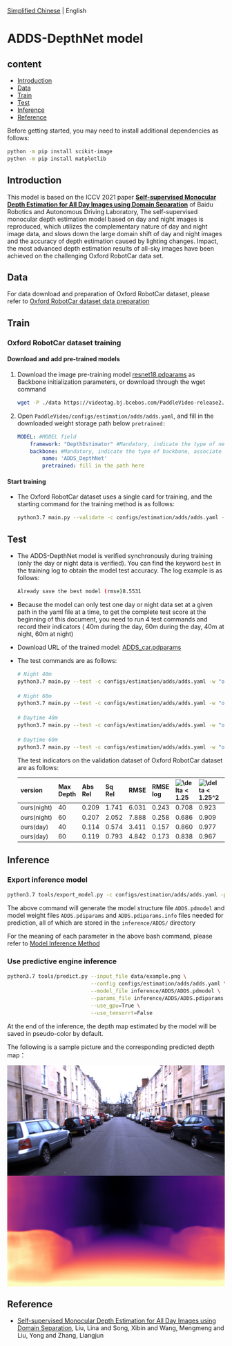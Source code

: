 [Simplified Chinese](../../../zh-CN/model_zoo/estimation/adds.md) | English

# ADDS-DepthNet model

## content

- [Introduction](#Introduction)
- [Data](#Data)
- [Train](#Train)
- [Test](#Test)
- [Inference](#Inference)
- [Reference](#Reference)

Before getting started, you may need to install additional dependencies as follows:
```bash
python -m pip install scikit-image
python -m pip install matplotlib
```

## Introduction

This model is based on the ICCV 2021 paper **[Self-supervised Monocular Depth Estimation for All Day Images using Domain Separation](https://arxiv.org/abs/2108.07628)** of Baidu Robotics and Autonomous Driving Laboratory,
The self-supervised monocular depth estimation model based on day and night images is reproduced, which utilizes the complementary nature of day and night image data, and slows down the large domain shift of day and night images and the accuracy of depth estimation caused by lighting changes. Impact, the most advanced depth estimation results of all-sky images have been achieved on the challenging Oxford RobotCar data set.


## Data

For data download and preparation of Oxford RobotCar dataset, please refer to [Oxford RobotCar dataset data preparation](../../dataset/Oxford_RobotCar.md)


## Train

### Oxford RobotCar dataset training

#### Download and add pre-trained models

1. Download the image pre-training model [resnet18.pdparams](https://videotag.bj.bcebos.com/PaddleVideo-release2.2/Resnet18_Imagenet.pdparams) as Backbone initialization parameters, or download through the wget command

   ```bash
   wget -P ./data https://videotag.bj.bcebos.com/PaddleVideo-release2.2/Resnet18_Imagenet.pdparams
   ```

2. Open `PaddleVideo/configs/estimation/adds/adds.yaml`, and fill in the downloaded weight storage path below `pretrained:`

    ```yaml
    MODEL: #MODEL field
        framework: "DepthEstimator" #Mandatory, indicate the type of network, associate to the'paddlevideo/modeling/framework/'.
        backbone: #Mandatory, indicate the type of backbone, associate to the'paddlevideo/modeling/backbones/'.
            name: 'ADDS_DepthNet'
            pretrained: fill in the path here
    ```

#### Start training

- The Oxford RobotCar dataset uses a single card for training, and the starting command for the training method is as follows:

    ```bash
    python3.7 main.py --validate -c configs/estimation/adds/adds.yaml --seed 20
    ```


## Test

- The ADDS-DepthNet model is verified synchronously during training (only the day or night data is verified). You can find the keyword `best` in the training log to obtain the model test accuracy. The log example is as follows:

  ```bash
  Already save the best model (rmse)8.5531
  ```

- Because the model can only test one day or night data set at a given path in the yaml file at a time, to get the complete test score at the beginning of this document, you need to run 4 test commands and record their indicators ( 40m during the day, 60m during the day, 40m at night, 60m at night)

- Download URL of the trained model: [ADDS_car.pdparams](https://videotag.bj.bcebos.com/PaddleVideo-release2.2/ADDS_car.pdparams)

- The test commands are as follows:

  ```bash
  # Night 40m
  python3.7 main.py --test -c configs/estimation/adds/adds.yaml -w "output/ADDS/ADDS_best.pdparams" -o DATASET.test.file_path="data/oxford/splits/oxford_day/val_night_files.txt" -o MODEL.head.max_gt_depth=40

  # Night 60m
  python3.7 main.py --test -c configs/estimation/adds/adds.yaml -w "output/ADDS/ADDS_best.pdparams" -o DATASET.test.file_path="data/oxford/splits/oxford_day/val_night_files.txt" -o MODEL.head.max_gt_depth=60

  # Daytime 40m
  python3.7 main.py --test -c configs/estimation/adds/adds.yaml -w "output/ADDS/ADDS_best.pdparams" -o DATASET.test.file_path="data/oxford/splits/oxford_day/val_day_files.txt" -o MODEL.head.max_gt_depth=40

  # Daytime 60m
  python3.7 main.py --test -c configs/estimation/adds/adds.yaml -w "output/ADDS/ADDS_best.pdparams" -o DATASET.test.file_path="data/oxford/splits/oxford_day/val_day_files.txt" -o MODEL.head.max_gt_depth=60
  ```

    The test indicators on the validation dataset of Oxford RobotCar dataset are as follows:

  | version | Max Depth | Abs Rel | Sq Rel | RMSE | RMSE log | <img src="https://latex.codecogs.com/svg.image?\delta&space;<&space;1.25&space;" title="\delta < 1.25 " /> | <img src="https://latex.codecogs.com/svg.image?\delta&space;<&space;1.25^2" title="\delta < 1.25^2" /> | <img src="https://latex.codecogs.com/svg.image?\delta&space;<&space;1.25^3" title="\delta < 1.25^3" /> |
  | ----------- | --------- | ------- | ------ | ----- | ------- | ----------------- |------------------- | ------------------- |
  | ours(night) | 40 | 0.209 | 1.741 | 6.031 | 0.243 | 0.708 | 0.923 | 0.975 |
  | ours(night) | 60 | 0.207 | 2.052 | 7.888 | 0.258 | 0.686 | 0.909 | 0.970 |
  | ours(day) | 40 | 0.114 | 0.574 | 3.411 | 0.157 | 0.860 | 0.977 | 0.993 |
  | ours(day) | 60 | 0.119 | 0.793 | 4.842 | 0.173 | 0.838 | 0.967 | 0.991 |

## Inference

### Export inference model

```bash
python3.7 tools/export_model.py -c configs/estimation/adds/adds.yaml -p data/ADDS_car.pdparams -o inference/ADDS
```

The above command will generate the model structure file `ADDS.pdmodel` and model weight files `ADDS.pdiparams` and `ADDS.pdiparams.info` files needed for prediction, all of which are stored in the `inference/ADDS/` directory

For the meaning of each parameter in the above bash command, please refer to [Model Inference Method](https://github.com/PaddlePaddle/PaddleVideo/blob/release/2.0/docs/en/start.md#2-%E6%A8%A1%E5%9E%8B%E6%8E%A8%E7%90%86)

### Use predictive engine inference

```bash
python3.7 tools/predict.py --input_file data/example.png \
                           --config configs/estimation/adds/adds.yaml \
                           --model_file inference/ADDS/ADDS.pdmodel \
                           --params_file inference/ADDS/ADDS.pdiparams \
                           --use_gpu=True \
                           --use_tensorrt=False
```

At the end of the inference, the depth map estimated by the model will be saved in pseudo-color by default.

The following is a sample picture and the corresponding predicted depth map：

<img src="../../../images/oxford_image.png" width = "512" height = "256" alt="image" align=center />

<img src="../../../images/oxford_image_depth.png" width = "512" height = "256" alt="depth" align=center />


## Reference

- [Self-supervised Monocular Depth Estimation for All Day Images using Domain Separation](https://arxiv.org/abs/2108.07628), Liu, Lina and Song, Xibin and Wang, Mengmeng and Liu, Yong and Zhang, Liangjun
